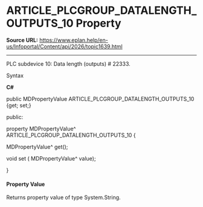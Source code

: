 # ARTICLE_PLCGROUP_DATALENGTH_OUTPUTS_10 Property

**Source URL:** https://www.eplan.help/en-us/Infoportal/Content/api/2026/topic1639.html

---

PLC subdevice 10: Data length (outputs) # 22333.

Syntax

**C#**



public MDPropertyValue ARTICLE_PLCGROUP_DATALENGTH_OUTPUTS_10 {get; set;}

public:

property MDPropertyValue^ ARTICLE_PLCGROUP_DATALENGTH_OUTPUTS_10 {

   MDPropertyValue^ get();

   void set (    MDPropertyValue^ value);

}


#### Property Value

Returns property value of type System.String.
